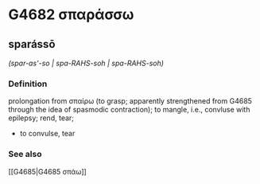 # G4682 σπαράσσω

## sparássō

_(spar-as'-so | spa-RAHS-soh | spa-RAHS-soh)_

### Definition

prolongation from σπαίρω (to grasp; apparently strengthened from G4685 through the idea of spasmodic contraction); to mangle, i.e., convluse with epilepsy; rend, tear; 

- to convulse, tear

### See also

[[G4685|G4685 σπάω]]
